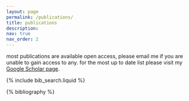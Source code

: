 ```yaml
---
layout: page
permalink: /publications/
title: publications
description:
nav: true
nav_order: 2
---
```


most publications are available open access, please email me if you are unable to gain access to any. for the most up to date list please visit my [Google Scholar page](https://scholar.google.com/citations?user=Zi1PnrQAAAAJ&hl=en).

<!-- _pages/publications.md -->

<!-- Bibsearch Feature -->

{% include bib_search.liquid %}

<div class="publications">

{% bibliography %}

</div>
